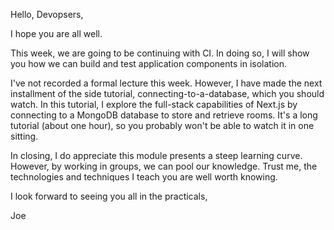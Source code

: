 Hello, Devopsers,

I hope you are all well.

This week, we are going to be continuing with CI. In doing so, I will show you how we can build and test application components in isolation.  

I've not recorded a formal lecture this week. However, I have made the next installment of the side tutorial, connecting-to-a-database, which you should watch. In this tutorial, I explore the full-stack capabilities of Next.js by connecting to a MongoDB database to store and retrieve rooms. It's a long tutorial (about one hour), so you probably won't be able to watch it in one sitting. 

In closing, I do appreciate this module presents a steep learning curve. However, by working in groups, we can pool our knowledge. Trust me, the technologies and techniques I teach you are well worth knowing. 

I look forward to seeing you all in the practicals,

Joe

